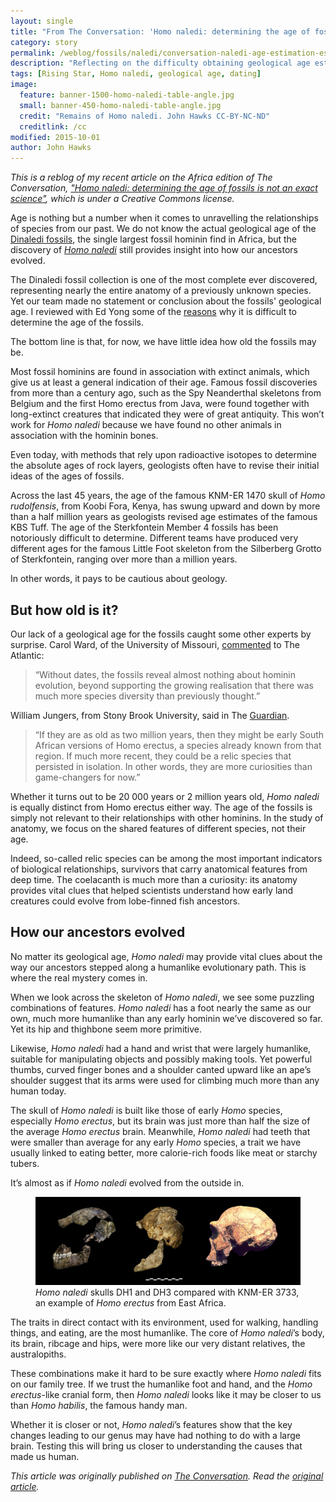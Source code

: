 ```yaml
---
layout: single
title: "From The Conversation: 'Homo naledi: determining the age of fossils is not an exact science'"
category: story
permalink: /weblog/fossils/naledi/conversation-naledi-age-estimation-essay-2015.html
description: "Reflecting on the difficulty obtaining geological age estimates and the way they can mislead us about biology and relationships of fossils."
tags: [Rising Star, Homo naledi, geological age, dating]
image:
  feature: banner-1500-homo-naledi-table-angle.jpg
  small: banner-450-homo-naledi-table-angle.jpg
  credit: "Remains of Homo naledi. John Hawks CC-BY-NC-ND"
  creditlink: /cc
modified: 2015-10-01
author: John Hawks
---
```


<em>This is a reblog of my recent article on the Africa edition of The Conversation, <a href="https://theconversation.com/homo-naledi-determining-the-age-of-fossils-is-not-an-exact-science-47840">"Homo naledi: determining the age of fossils is not an exact science"</a>, which is under a Creative Commons license. </em>


<p>Age is nothing but a number when it comes to unravelling the relationships of species from our past. We do not know the actual geological age of the <a href="http://www.wits.ac.za/homonaledi/">Dinaledi fossils</a>, the single largest fossil hominin find in Africa, but the discovery of <a href="http://voices.nationalgeographic.com/blog/rising-star-expedition/"><em>Homo naledi</em></a> still provides insight into how our ancestors evolved.</p>

<p>The Dinaledi fossil collection is one of the most complete ever discovered, representing nearly the entire anatomy of a previously unknown species. Yet our team made no statement or conclusion about the fossils' geological age. I reviewed with Ed Yong some of the <a href="http://www.theatlantic.com/science/archive/2015/09/why-dont-we-know-the-age-of-the-new-human-ancestor-homo-naledi/405148/">reasons</a> why it is difficult to determine the age of the fossils.</p>

<p>The bottom line is that, for now, we have little idea how old the fossils may be.</p>

<p>Most fossil hominins are found in association with extinct animals, which give us at least a general indication of their age. Famous fossil discoveries from more than a century ago, such as the Spy Neanderthal skeletons from Belgium and the first Homo erectus from Java, were found together with long-extinct creatures that indicated they were of great antiquity. This won’t work for <em>Homo naledi</em> because we have found no other animals in association with the hominin bones.</p>

<p>Even today, with methods that rely upon radioactive isotopes to determine the absolute ages of rock layers, geologists often have to revise their initial ideas of the ages of fossils.</p>

<p>Across the last 45 years, the age of the famous KNM-ER 1470 skull of <em>Homo rudolfensis</em>, from Koobi Fora, Kenya, has swung upward and down by more than a half million years as geologists revised age estimates of the famous KBS Tuff. The age of the Sterkfontein Member 4 fossils has been notoriously difficult to determine. Different teams have produced very different ages for the famous Little Foot skeleton from the Silberberg Grotto of Sterkfontein, ranging over more than a million years.</p>

<p>In other words, it pays to be cautious about geology.</p>

<h2>But how old is it?</h2>

<p>Our lack of a geological age for the fossils caught some other experts by surprise. Carol Ward, of the University of Missouri, <a href="http://www.theatlantic.com/science/archive/2015/09/homo-naledi-rising-star-cave-hominin/404362/">commented</a> to The Atlantic:</p>

<blockquote><p>“Without dates, the fossils reveal almost nothing about hominin evolution, beyond supporting the growing realisation that there was much more species diversity than previously thought.”</p></blockquote>

<p>William Jungers, from Stony Brook University, said in The <a href="http://www.theguardian.com/science/2015/sep/10/new-species-of-ancient-human-discovered-claim-scientist">Guardian</a>.</p>

<blockquote><p>“If they are as old as two million years, then they might be early South African versions of Homo erectus, a species already known from that region. If much more recent, they could be a relic species that persisted in isolation. In other words, they are more curiosities than game-changers for now.”</p></blockquote>

<p>Whether it turns out to be 20 000 years or 2 million years old, <em>Homo naledi</em> is equally distinct from Homo erectus either way. The age of the fossils is simply not relevant to their relationships with other hominins. In the study of anatomy, we focus on the shared features of different species, not their age.</p>

<p>Indeed, so-called relic species can be among the most important indicators of biological relationships, survivors that carry anatomical features from deep time. The coelacanth is much more than a curiosity: its anatomy provides vital clues that helped scientists understand how early land creatures could evolve from lobe-finned fish ancestors.</p>

<h2>How our ancestors evolved</h2>

<p>No matter its geological age, <em>Homo naledi</em> may provide vital clues about the way our ancestors stepped along a humanlike evolutionary path. This is where the real mystery comes in.</p>

<p>When we look across the skeleton of <em>Homo naledi</em>, we see some puzzling combinations of features. <em>Homo naledi</em> has a foot nearly the same as our own, much more humanlike than any early hominin we’ve discovered so far. Yet its hip and thighbone seem more primitive.</p>

<p>Likewise, <em>Homo naledi</em> had a hand and wrist that were largely humanlike, suitable for manipulating objects and possibly making tools. Yet powerful thumbs, curved finger bones and a shoulder canted upward like an ape’s shoulder suggest that its arms were used for climbing much more than any human today.</p>

<p>The skull of <em>Homo naledi</em> is built like those of early <em>Homo</em> species, especially <em>Homo erectus</em>, but its brain was just more than half the size of the average <em>Homo erectus</em> brain. Meanwhile, <em>Homo naledi</em> had teeth that were smaller than average for any early <em>Homo</em> species, a trait we have usually linked to eating better, more calorie-rich foods like meat or starchy tubers.</p>

<p>It’s almost as if <em>Homo naledi</em> evolved from the outside in.</p>

<figure>
<img alt="DH3 compared to KNM-ER 3733" src="/images/banner-1500-homo-naledi-dh1-dh3-knm-er-3733.jpg" />
<figcaption><em>Homo naledi</em> skulls DH1 and DH3 compared with KNM-ER 3733, an example of <em>Homo erectus</em> from East Africa.</figcaption>
</figure>

<p>The traits in direct contact with its environment, used for walking, handling things, and eating, are the most humanlike. The core of <em>Homo naledi</em>’s body, its brain, ribcage and hips, were more like our very distant relatives, the australopiths.</p>

<p>These combinations make it hard to be sure exactly where <em>Homo naledi</em> fits on our family tree. If we trust the humanlike foot and hand, and the <em>Homo erectus</em>-like cranial form, then <em>Homo naledi</em> looks like it may be closer to us than <em>Homo habilis</em>, the famous handy man.</p>

<p>Whether it is closer or not, <em>Homo naledi</em>’s features show that the key changes leading to our genus may have had nothing to do with a large brain. Testing this will bring us closer to understanding the causes that made us human.</p>


<script async="async" data-counter="https://counter.theconversation.edu.au/content/47840/count" id="theconversation_tracker_hook" src="https://theconversation.com/javascripts/lib/content_tracker_hook.js" type="text/javascript"></script>


<p><em>This article was originally published on <a href="http://theconversation.com">The Conversation</a>. Read the <a href="https://theconversation.com/homo-naledi-determining-the-age-of-fossils-is-not-an-exact-science-47840">original article</a>.</em></p>


